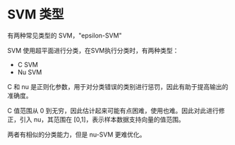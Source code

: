 # SVM 类型

有两种常见类型的 SVM，"epsilon-SVM" 

SVM 使用超平面进行分类，在SVM执行分类时，有两种类型：
- C SVM
- Nu SVM

C 和 nu 是正则化参数，用于对分类错误的类别进行惩罚，因此有助于提高输出的准确度。

C 值范围从 0 到无穷，因此估计起来可能有点困难，使用也难。因此对此进行修正，引入 nu，其范围在 [0,1]，表示样本数据支持向量的值范围。

两者有相似的分类能力，但是 nu-SVM 更难优化。

